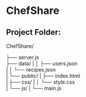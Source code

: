 # ChefShare

##  Project Folder:

ChefShare/

├── server.js           
├── data/
|
│   ├── users.json   
|
│   └── recipes.json  
|
└── public/            |
    ├── index.html      
    |
    ├── css/
    |
    │   └── style.css   
    |
    └── js/
    |
        └── main.js   

